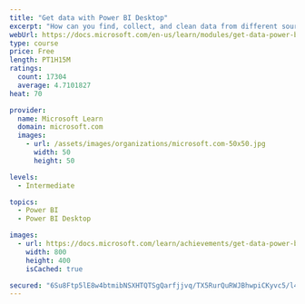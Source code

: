 ```yaml
---
title: "Get data with Power BI Desktop"
excerpt: "How can you find, collect, and clean data from different sources? Power BI is a tool for making sense of your data. You will learn tricks to make data-gathering easier."
webUrl: https://docs.microsoft.com/en-us/learn/modules/get-data-power-bi/
type: course
price: Free
length: PT1H15M
ratings:
  count: 17304
  average: 4.7101827
heat: 70

provider:
  name: Microsoft Learn
  domain: microsoft.com
  images:
    - url: /assets/images/organizations/microsoft.com-50x50.jpg
      width: 50
      height: 50

levels:
  - Intermediate

topics:
  - Power BI
  - Power BI Desktop

images:
  - url: https://docs.microsoft.com/learn/achievements/get-data-power-bi-desktop-social.png
    width: 800
    height: 400
    isCached: true

secured: "6Su8Ftp5lE8w4btmibNSXHTQTSgQarfjjvq/TX5RurQuRWJBhwpiCKyvc5/l4K97jUIJQ67GM684qnXM6FcxcdzkbR5qShC32z//lEh4WtUIaABk4Zv8xoSSVQU88EyoZ5WVJ4uIH83plgqg/TBkB7tN3/jcxVYgcleY/1P/nGHzoZ/6lkOUNLxCHXJTwlTxAhwAElb/DKX3Ot3P9CEntZODkQ/xBOOthWf5qdZNWe8ZCxguqM32JUKzFL9HOiBaz1OOikOTPUsuuo/k5/9whWZ1VTqkGMnlBSgXgBsW9fQdvLxW+ADwfqkOeezAceJ4u+D95iWR6iqQZtlZu9u1//P8rtLGHFIO1eqU9YI4+znQvLuLapJCet50M0QbnF9uBwwhCt+58cewfYFbedIpiMkLCzffTK+EEtc9hrJcQ6DE5ZD/uOF7avfnF0p626hl;E31VSCEqBl2CMF0mUgOzxg=="
---
```


